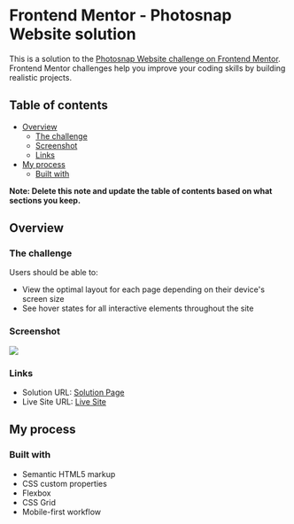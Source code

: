 # Frontend Mentor - Photosnap Website solution

This is a solution to the [Photosnap Website challenge on Frontend Mentor](https://www.frontendmentor.io/challenges/photosnap-multipage-website-nMDSrNmNW). Frontend Mentor challenges help you improve your coding skills by building realistic projects. 

## Table of contents

- [Overview](#overview)
  - [The challenge](#the-challenge)
  - [Screenshot](#screenshot)
  - [Links](#links)
- [My process](#my-process)
  - [Built with](#built-with)

**Note: Delete this note and update the table of contents based on what sections you keep.**

## Overview

### The challenge

Users should be able to:

- View the optimal layout for each page depending on their device's screen size
- See hover states for all interactive elements throughout the site

### Screenshot

![](https://ccreusat-photosnap.vercel.app/assets/screenshot.png)

### Links

- Solution URL: [Solution Page](https://www.frontendmentor.io/solutions/photosnap-website-with-css-grid-and-flexbox-s6JO_yDFW)
- Live Site URL: [Live Site](https://ccreusat-photosnap.vercel.app)

## My process

### Built with

- Semantic HTML5 markup
- CSS custom properties
- Flexbox
- CSS Grid
- Mobile-first workflow


